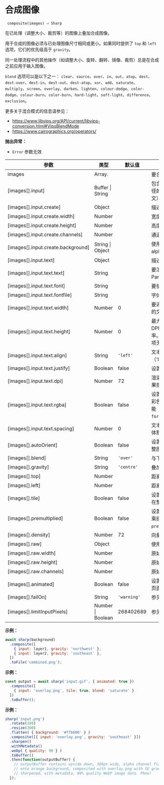 # 合成图像

```
 composite(images) ⇒ Sharp
```

在已处理（调整大小、裁剪等）的图像上叠加合成图像。

用于合成的图像必须与已处理图像尺寸相同或更小。如果同时提供了 `top` 和 `left` 选项，它们的优先级高于 `gravity`。

同一处理流程中的其他操作（如调整大小、旋转、翻转、镜像、裁剪）总是在合成之前应用于输入图像。

`blend` 选项可以是以下之一： `clear`、`source`、`over`、`in`、`out`、`atop`、`dest`、`dest-over`、`dest-in`、`dest-out`、`dest-atop`、`xor`、`add`、`saturate`、`multiply`、`screen`、`overlay`、`darken`、`lighten`、`colour-dodge`、`color-dodge`、`colour-burn`、`color-burn`、`hard-light`、`soft-light`、`difference`、`exclusion`。

更多关于混合模式的信息请参见：

- https://www.libvips.org/API/current/libvips-conversion.html#VipsBlendMode
- https://www.cairographics.org/operators/

**抛出异常：**

-  `Error` 参数无效

| 参数                               | 类型              | 默认值      | 描述                                                         |
| ---------------------------------- | ----------------- | ----------- | ------------------------------------------------------------ |
| images                             | Array.            |             | 要合成的图像的有序列表                                       |
| [images[].input]                   | Buffer \| String  |             | 包含图像数据的 Buffer，图像文件路径的字符串，或 Create 对象（见下文） |
| [images[].input.create]            | Object            |             | 描述要创建的空白叠加图像                                     |
| [images[].input.create.width]      | Number            |             | 宽度（像素）                                                 |
| [images[].input.create.height]     | Number            |             | 高度（像素）                                                 |
| [images[].input.create.channels]   | Number            |             | 通道数（3-4）                                                |
| [images[].input.create.background] | String \| Object  |             | 使用 color 模块解析为红、绿、蓝和 alpha 的背景颜色值         |
| [images[].input.text]              | Object            |             | 描述要创建的文本图像                                         |
| [images[].input.text.text]         | String            |             | 要渲染的 UTF-8 字符串文本，可包含 Pango 标记，例如 `<i>Le</i>Monde` |
| [images[].input.text.font]         | String            |             | 要使用的字体名称                                             |
| [images[].input.text.fontfile]     | String            |             | 字体文件的绝对文件系统路径                                   |
| [images[].input.text.width]        | Number            | 0           | 要进行自动换行的像素宽度，超出宽度的文本会在单词边界处断行   |
| [images[].input.text.height]       | Number            | 0           | 最大像素高度。定义此项时将忽略 DPI，文本将自动适应指定的宽高分辨率。如果未指定宽度或宽度为 0，则此项无效 |
| [images[].input.text.align]        | String            | `'left'`    | 文本对齐方式（'left'、'centre'、'center'、'right'）          |
| [images[].input.text.justify]      | Boolean           | false       | 设置为 true 启用文本两端对齐                                 |
| [images[].input.text.dpi]          | Number            | 72          | 渲染文本时使用的分辨率（大小）。如果指定了高度，则该设置无效 |
| [images[].input.text.rgba]         | Boolean           | false       | 设置为 true 启用 RGBA 输出。适用于彩色 emoji 渲染或使用 Pango 标记功能（如 `<span foreground="red">Red!</span>`） |
| [images[].input.text.spacing]      | Number            | 0           | 文本行高（点）。如果未指定则使用字体默认行高                 |
| [images[].autoOrient]              | Boolean           | false       | 设置为 true 时根据 EXIF 方向信息调整图像方向（如果存在）     |
| [images[].blend]                   | String            | `'over'`    | 与下方图像的混合方式                                         |
| [images[].gravity]                 | String            | `'centre'`  | 叠加图像的位置重力                                           |
| [images[].top]                     | Number            |             | 距离顶部边缘的像素偏移量                                     |
| [images[].left]                    | Number            |             | 距离左侧边缘的像素偏移量                                     |
| [images[].tile]                    | Boolean           | false       | 设置为 true 时将叠加图像按指定重力在整个图像上重复铺满       |
| [images[].premultiplied]           | Boolean           | false       | 设置为 true 可避免对下方图像进行预乘操作，等同于 vips 的 `--premultiplied` 选项 |
| [images[].density]                 | Number            | 72          | 向量叠加图像的 DPI                                           |
| [images[].raw]                     | Object            |             | 使用原始像素数据时的叠加描述                                 |
| [images[].raw.width]               | Number            |             | 原始图像的宽度（像素）                                       |
| [images[].raw.height]              | Number            |             | 原始图像的高度（像素）                                       |
| [images[].raw.channels]            | Number            |             | 原始图像的通道数                                             |
| [images[].animated]                | Boolean           | false       | 设置为 true 可读取动画图像的所有帧/页面                      |
| [images[].failOn]                  | String            | `'warning'` | 参见构造函数参数                                             |
| [images[].limitInputPixels]        | Number \| Boolean | 268402689   | 参见构造函数参数                                             |

**示例：**

```javascript
await sharp(background)
  .composite([
    { input: layer1, gravity: 'northwest' },
    { input: layer2, gravity: 'southeast' },
  ])
  .toFile('combined.png');
```

**示例：**

```javascript
const output = await sharp('input.gif', { animated: true })
  .composite([
    { input: 'overlay.png', tile: true, blend: 'saturate' }
  ])
  .toBuffer();
```

**示例：**

```javascript
sharp('input.png')
  .rotate(180)
  .resize(300)
  .flatten( { background: '#ff6600' } )
  .composite([{ input: 'overlay.png', gravity: 'southeast' }])
  .sharpen()
  .withMetadata()
  .webp( { quality: 90 } )
  .toBuffer()
  .then(function(outputBuffer) {
    // outputBuffer contains upside down, 300px wide, alpha channel flattened
    // onto orange background, composited with overlay.png with SE gravity,
    // sharpened, with metadata, 90% quality WebP image data. Phew!
  });
```

